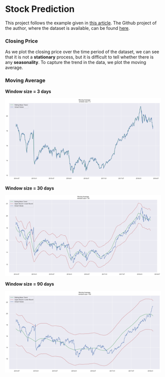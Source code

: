 # Stock Prediction 

This project follows the example given in [this article](https://towardsdatascience.com/the-complete-guide-to-time-series-analysis-and-forecasting-70d476bfe775). The Github project of the author, where the dataset is available, can be found [here](https://github.com/marcopeix/stock-prediction).

### Closing Price 

As we plot the closing price over the time period of the dataset, we can see that it is not a **stationary** process, but it is difficult to tell whether there is any **seasonality**. To capture the trend in the data, we plot the moving average. 

### Moving Average 

**Window size = 3 days**

![moving average 3](images/moving_average_3.png)

**Window size = 30 days**

![moving average 30](images/moving_average_30.png)

**Window size = 90 days**

![moving average 90](images/moving_average_90.png)